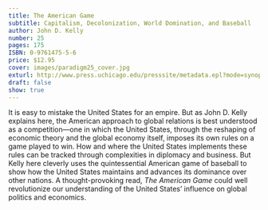 ```yaml
---
title: The American Game
subtitle: Capitalism, Decolonization, World Domination, and Baseball
author: John D. Kelly
number: 25
pages: 175
ISBN: 0-9761475-5-6
price: $12.95
cover: images/paradigm25_cover.jpg
exturl: http://www.press.uchicago.edu/presssite/metadata.epl?mode=synopsis&bookkey=3793391
draft: false
show: true
---
```

It is easy to mistake the United States for an empire. But as John D. Kelly explains here, the American approach to global relations is best understood as a competition—one in which the United States, through the reshaping of economic theory and the global economy itself, imposes its own rules on a game played to win. How and where the United States implements these rules can be tracked through complexities in diplomacy and business. But Kelly here cleverly uses the quintessential American game of baseball to show how the United States maintains and advances its dominance over other nations. A thought-provoking read, *The American Game* could well revolutionize our understanding of the United States’ influence on global politics and economics.
